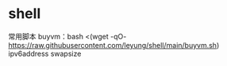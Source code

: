 # shell
常用脚本
buyvm：bash <(wget -qO- https://raw.githubusercontent.com/leyung/shell/main/buyvm.sh) ipv6address swapsize